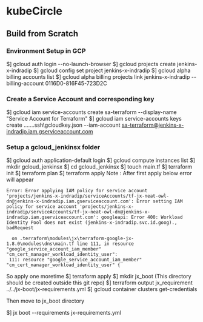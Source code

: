 # kubeCircle

## Build from Scratch

### Environment Setup in GCP
$] gcloud auth login --no-launch-browser
$] gcloud projects create jenkins-x-indradip
$] gcloud config set project jenkins-x-indradip
$] gcloud alpha billing accounts list
$] gcloud alpha billing projects link jenkins-x-indradip --billing-account 0116D0-816F45-723D2C


### Create a Service Account and corresponding key
$] gcloud iam service-accounts create sa-terraform --display-name "Service Account for Terraform"
$] gcloud iam service-accounts keys create ..\..\..\.ssh\gcloudkey.json --iam-account sa-terraform@jenkins-x-indradip.iam.gserviceaccount.com

### Setup a gcloud_jenkinsx folder
$] gcloud auth application-default login
$] gcloud compute instances list
$] mkdir gcloud_jenkinsx
$] cd gcloud_jenkinsx
$] touch main.tf
$] terraform init
$] terraform plan
$] terraform apply
Note : After first apply below error will appear
```
Error: Error applying IAM policy for service account 'projects/jenkins-x-indradip/serviceAccounts/tf-jx-neat-owl-dn@jenkins-x-indradip.iam.gserviceaccount.com': Error setting IAM policy for service account 'projects/jenkins-x-indradip/serviceAccounts/tf-jx-neat-owl-dn@jenkins-x-indradip.iam.gserviceaccount.com': googleapi: Error 400: Workload Identity Pool does not exist (jenkins-x-indradip.svc.id.goog)., badRequest

  on .terraform\modules\jx\terraform-google-jx-1.8.0\modules\dns\main.tf line 111, in resource "google_service_account_iam_member" "cm_cert_manager_workload_identity_user":
 111: resource "google_service_account_iam_member" "cm_cert_manager_workload_identity_user" {
```
So apply one moretime
$] terraform apply
$] mkdir jx_boot (This directory should be created outside this git repo)
$] terraform output jx_requirement ../../jx-boot/jx-requirements.yml
$] gcloud container clusters get-credentials <cluster-name>

Then move to jx_boot directory

$] jx boot --requirements jx-requirements.yml
















